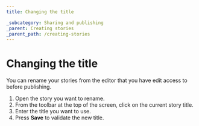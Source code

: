 ```yaml
---
title: Changing the title

_subcategory: Sharing and publishing
_parent: Creating stories
_parent_path: /creating-stories
---
```


# Changing the title

You can rename your stories from the editor that you have edit access to before publishing.

1. Open the story you want to rename.
2. From the toolbar at the top of the screen, click on the current story title.
3. Enter the title you want to use.
4. Press **Save** to validate the new title.